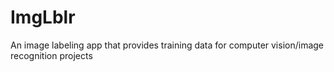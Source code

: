 # ImgLblr
An image labeling app that provides training data for computer vision/image recognition projects
